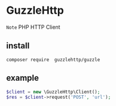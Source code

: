 # GuzzleHttp
`Note`
PHP HTTP Client

## install
```
composer require  guzzlehttp/guzzle
```
## example
```php
$client = new \GuzzleHttp\Client();
$res = $client->request('POST', 'url');
```
